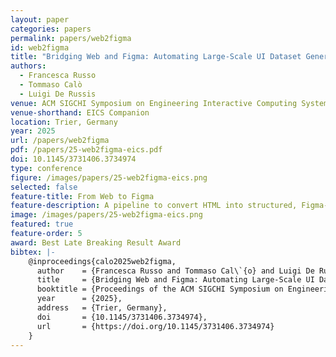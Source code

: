 ```yaml
---
layout: paper
categories: papers
permalink: papers/web2figma
id: web2figma
title: "Bridging Web and Figma: Automating Large-Scale UI Dataset Generation for AI-Enhanced Design"
authors: 
  - Francesca Russo
  - Tommaso Calò
  - Luigi De Russis
venue: ACM SIGCHI Symposium on Engineering Interactive Computing Systems (Companion)
venue-shorthand: EICS Companion
location: Trier, Germany
year: 2025
url: /papers/web2figma
pdf: /papers/25-web2figma-eics.pdf
doi: 10.1145/3731406.3734974
type: conference
figure: /images/papers/25-web2figma-eics.png
selected: false
feature-title: From Web to Figma
feature-description: A pipeline to convert HTML into structured, Figma-compatible datasets for AI-driven UI design.
image: /images/papers/25-web2figma-eics.png
featured: true
feature-order: 5
award: Best Late Breaking Result Award
bibtex: |-
    @inproceedings{calo2025web2figma,
      author    = {Francesca Russo and Tommaso Cal\`{o} and Luigi De Russis},
      title     = {Bridging Web and Figma: Automating Large-Scale UI Dataset Generation for AI-Enhanced Design},
      booktitle = {Proceedings of the ACM SIGCHI Symposium on Engineering Interactive Computing Systems (Companion)},
      year      = {2025},
      address   = {Trier, Germany},
      doi       = {10.1145/3731406.3734974},
      url       = {https://doi.org/10.1145/3731406.3734974}
    }
---
```

